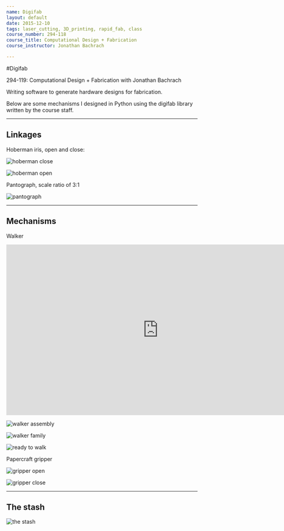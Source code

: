 ```yaml
---
name: Digifab
layout: default
date: 2015-12-10
tags: laser_cutting, 3D_printing, rapid_fab, class
course_number: 294-118
course_title: Computational Design + Fabrication
course_instructor: Jonathan Bachrach

---
```


#Digifab

294-119: Computational Design + Fabrication with Jonathan Bachrach

Writing software to generate hardware designs for fabrication.

Below are some mechanisms I designed in Python using the digifab library written by the course staff. 

---

## Linkages 

Hoberman iris, open and close:

![hoberman close](https://farm1.staticflickr.com/609/23534383689_7b2c420bca_c.jpg "optional title")

![hoberman open]( https://farm1.staticflickr.com/648/23274068424_2ab00ea215_c.jpg "another title")

Pantograph, scale ratio of 3:1

![pantograph](https://farm6.staticflickr.com/5835/23876145646_270645c6b5_c.jpg "pantograph, 1 to 3")


---

## Mechanisms 

Walker

<iframe src="https://player.vimeo.com/video/150847665?color=ff0179&title=0&byline=0&portrait=0" width="800" height="450" frameborder="0" webkitallowfullscreen mozallowfullscreen allowfullscreen></iframe>

![walker assembly](https://farm1.staticflickr.com/659/23735392771_5748e4022c_c.jpg "alt text")

![walker family](https://farm1.staticflickr.com/772/23735384371_e7b613f019_c.jpg "family of walkers ")

![ready to walk ](https://farm6.staticflickr.com/5626/23791754776_984567b8b9_c.jpg "walker assembled with gear")

Papercraft gripper

![gripper open](https://farm6.staticflickr.com/5833/23817856145_86a32dd8b3_c.jpg "open gripper")

![gripper close](https://farm1.staticflickr.com/745/23791748756_7d91fbc6d2_c.jpg "closed paper gripper")


---

## The stash

![the stash ](https://farm6.staticflickr.com/5698/23606567510_b50b29a767_b.jpg "the stash")



